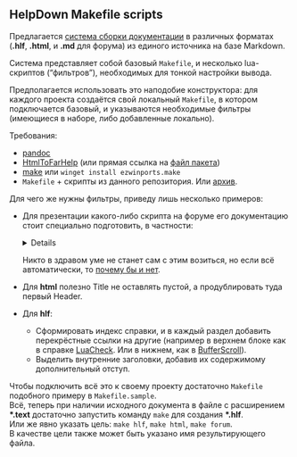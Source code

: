 ## HelpDown Makefile scripts

Предлагается [система сборки документации](https://github.com/FarManagerLegacy/HelpDown-scripts)
в различных форматах (**.hlf**, **.html**, и **.md** для форума)
из единого источника на базе Markdown.

Система представляет собой базовый `Makefile`, и несколько lua-скриптов (“фильтров”),
необходимых для тонкой настройки вывода.

Предполагается использовать это наподобие конструктора: для каждого проекта создаётся свой локальный `Makefile`,
в котором подключается базовый, и указываются необходимые фильтры (имеющиеся в наборе, либо добавленные локально).

Требования:

- [pandoc](https://pandoc.org/installing.html)
- [HtmlToFarHelp](https://www.nuget.org/packages/HtmlToFarHelp) (или прямая ссылка на [файл пакета](https://www.nuget.org/api/v2/package/HtmlToFarHelp/))
- [make](https://sourceforge.net/projects/ezwinports/files/) или `winget install ezwinports.make`
- `Makefile` + cкрипты из данного репозитория. Или [архив](https://gist.github.com/johnd0e/7d00f4d8899ec9920b2b84ceed4a6e02/archive/master.zip).

Для чего же нужны фильтры, приведу лишь несколько примеров:

- Для презентации какого-либо скрипта на форуме его документацию стоит специально подготовить, в частности:
  <details>

  - Поместить все разделы кроме первого в спойлеры, чтобы сэкономить место в посте.
  - Исправить форматирование при наличии одиночного `*`, поскольку стандартный способ экранирования слешем на форуме не работает.
  - *DefinitionList* ([Description List](https://developer.mozilla.org/en-US/docs/Web/HTML/Element/dl)) не является стандартной фичей маркдауна, его надо заменить на *BulletList*.
  - Преобразование ссылок:
    - Движок форума не создаёт внутренние ссылки, поэтому их надо убрать (заменить на просто жирный текст).
    - Ссылки на справку фара работают только в **hlf**. А в **html** и *для форума* их надо заменять на что-то более полезное.
    - Аналогично со ссылками на локальные **\*.chm** и пр.
    - При конвертации в Github-flavored Markdown у заголовков пропадают id, указанные посредством attribute syntax,
      а значит ломаются ссылки. Их можно исправить, используя “автоматические идентификаторы” (Implicit Headers IDs).

  </details>

  Никто в здравом уме не станет сам с этим возиться, но если всё автоматически, то [почему бы и нет](https://forum.farmanager.com/viewtopic.php?t=8675).
- Для **html** полезно Title не оставлять пустой, а продублировать туда первый Header.
- Для **hlf**:
  - Cформировать индекс справки, и в каждый раздел добавить перекрёстные ссылки на другие
    (например в верхнем блоке как в справке [LuaCheck](https://forum.farmanager.com/viewtopic.php?f=15&t=9650). Или в нижнем, как в [BufferScroll](https://forum.farmanager.com/viewtopic.php?t=8675)).
  - Выделить внутренние заголовки, добавив их содержимому дополнительный отступ.

Чтобы подключить всё это к своему проекту достаточно `Makefile` подобного примеру в `Makefile.sample`.  
Всё, теперь при наличии исходного документа в файле с расширением **\*.text** достаточно запустить команду `make` для создания **\*.hlf**.  
Или же явно указать цель: `make hlf`, `make html`, `make forum`.  
В качестве цели также может быть указано имя результирующего файла.
